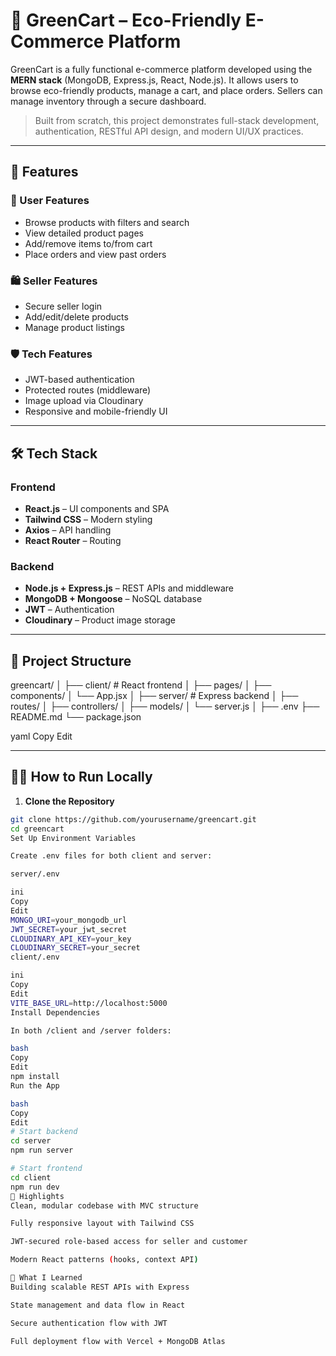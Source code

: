 # 🛒 GreenCart – Eco-Friendly E-Commerce Platform


GreenCart is a fully functional e-commerce platform developed using the **MERN stack** (MongoDB, Express.js, React, Node.js). It allows users to browse eco-friendly products, manage a cart, and place orders. Sellers can manage inventory through a secure dashboard.

> Built from scratch, this project demonstrates full-stack development, authentication, RESTful API design, and modern UI/UX practices.

---

## 🚀 Features

### 👤 User Features
- Browse products with filters and search
- View detailed product pages
- Add/remove items to/from cart
- Place orders and view past orders

### 🛍️ Seller Features
- Secure seller login
- Add/edit/delete products
- Manage product listings

### 🛡️ Tech Features
- JWT-based authentication
- Protected routes (middleware)
- Image upload via Cloudinary
- Responsive and mobile-friendly UI

---

## 🛠️ Tech Stack

### Frontend
- **React.js** – UI components and SPA
- **Tailwind CSS** – Modern styling
- **Axios** – API handling
- **React Router** – Routing

### Backend
- **Node.js + Express.js** – REST APIs and middleware
- **MongoDB + Mongoose** – NoSQL database
- **JWT** – Authentication
- **Cloudinary** – Product image storage

---

## 📁 Project Structure

greencart/
│
├── client/ # React frontend
│ ├── pages/
│ ├── components/
│ └── App.jsx
│
├── server/ # Express backend
│ ├── routes/
│ ├── controllers/
│ ├── models/
│ └── server.js
│
├── .env
├── README.md
└── package.json

yaml
Copy
Edit

---

## 🧑‍💻 How to Run Locally

1. **Clone the Repository**
```bash
git clone https://github.com/yourusername/greencart.git
cd greencart
Set Up Environment Variables

Create .env files for both client and server:

server/.env

ini
Copy
Edit
MONGO_URI=your_mongodb_url
JWT_SECRET=your_jwt_secret
CLOUDINARY_API_KEY=your_key
CLOUDINARY_SECRET=your_secret
client/.env

ini
Copy
Edit
VITE_BASE_URL=http://localhost:5000
Install Dependencies

In both /client and /server folders:

bash
Copy
Edit
npm install
Run the App

bash
Copy
Edit
# Start backend
cd server
npm run server

# Start frontend
cd client
npm run dev
📌 Highlights
Clean, modular codebase with MVC structure

Fully responsive layout with Tailwind CSS

JWT-secured role-based access for seller and customer

Modern React patterns (hooks, context API)

🧠 What I Learned
Building scalable REST APIs with Express

State management and data flow in React

Secure authentication flow with JWT

Full deployment flow with Vercel + MongoDB Atlas
